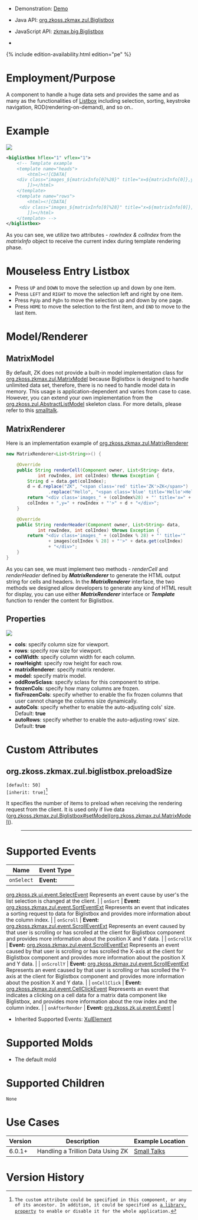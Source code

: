 
- Demonstration: [ Demo](https://www.zkoss.org/wiki/Small_Talks/2012/March/Handling_a_Trillion_Data_Using_ZK)
- Java API: [org.zkoss.zkmax.zul.Biglistbox](https://www.zkoss.org/javadoc/latest/zk/org/zkoss/zkmax/zul/Biglistbox.html)
- JavaScript API:
  [zkmax.big.Biglistbox](https://www.zkoss.org/javadoc/latest/jsdoc/classes/zkmax.big.Biglistbox.html)

- <!--REQUIRED ZK EDITION: PE -->
{% include edition-availability.html edition="pe" %}

# Employment/Purpose

A component to handle a huge data sets and provides the same and as many
as the functionalities of [ Listbox]({{site.baseurl}}/zk_component_ref/listbox) including
selection, sorting, keystroke navigation, ROD(rendering-on-demand), and
so on..

# Example

![](/zk_component_ref/images/ZKComRef_Biglistbox.PNG)

```xml
<biglistbox hflex="1" vflex="1">
    <!-- Template example
    <template name="heads">
        <html><![CDATA[
    <div class="images_${matrixInfo[0]%28}" title="x=${matrixInfo[0]},y=${matrixInfo[1]}">${each[matrixInfo[0]]}</div>
        ]]></html>
    </template>
    <template name="rows">
        <html><![CDATA[
     <div class="images_${matrixInfo[0]%28}" title="x=${matrixInfo[0]},y=${matrixInfo[1]}">${each[matrixInfo[0]]}</div>
        ]]></html>
    </template> -->
</biglistbox>
```

As you can see, we utilize two attributes - *rowIndex & colIndex* from
the *matrixInfo* object to receive the current index during template
rendering phase.

# Mouseless Entry Listbox

- Press `UP` and `DOWN` to move the selection up and down by one item.
- Press `LEFT` and `RIGHT` to move the selection left and right by one
  item.
- Press `PgUp` and `PgDn` to move the selection up and down by one page.
- Press `HOME` to move the selection to the first item, and `END` to
  move to the last item.

# Model/Renderer

## MatrixModel

By default, ZK does not provide a built-in model implementation class
for [org.zkoss.zkmax.zul.MatrixModel](https://www.zkoss.org/javadoc/latest/zk/org/zkoss/zkmax/zul/MatrixModel.html) because
Biglistbox is designed to handle unlimited data set, therefore, there is
no need to handle model data in memory. This usage is
application-dependent and varies from case to case. However, you can
extend your own implementation from the
[org.zkoss.zul.AbstractListModel](https://www.zkoss.org/javadoc/latest/zk/org/zkoss/zul/AbstractListModel.html) skeleton class. For
more details, please refer to this
[smalltalk](https://www.zkoss.org/wiki/Small_Talks/2012/March/Handling_a_Trillion_Data_Using_ZK#Demo_Code_Details).

## MatrixRenderer

Here is an implementation example of
[org.zkoss.zkmax.zul.MatrixRenderer](https://www.zkoss.org/javadoc/latest/zk/org/zkoss/zkmax/zul/MatrixRenderer.html)

```java
new MatrixRenderer<List<String>>() {

    @Override
    public String renderCell(Component owner, List<String> data,
            int rowIndex, int colIndex) throws Exception {
        String d = data.get(colIndex);
        d = d.replace("ZK", "<span class='red' title='ZK'>ZK</span>")
                .replace("Hello", "<span class='blue' title='Hello'>Hello</span>");
        return "<div class='images_" + (colIndex%28) + "' title='x=" + 
        colIndex + ",y=" + rowIndex + "'>" + d + "</div>";
    }

    @Override
    public String renderHeader(Component owner, List<String> data,
            int rowIndex, int colIndex) throws Exception {
        return "<div class='images_" + (colIndex % 28) + "' title='"
                + images[colIndex % 28] + "'>" + data.get(colIndex)
                + "</div>";
    }
}
```

As you can see, we must implement two methods - *renderCell* and
*renderHeader* defined by <i><b>MatrixRenderer</b></i> to generate the
HTML output string for cells and headers. In the
<i><b>MatrixRenderer</b></i> interface, the two methods we designed
allow developers to generate any kind of HTML result for display, you
can use either <i><b>MatrixRenderer</b></i> interface or
<i><b>Template</b></i> function to render the content for Biglistbox.

## Properties

![](/zk_component_ref/images/Capture1.PNG)

- **cols**: specify column size for viewport.
- **rows**: specify row size for viewport.
- **colWidth**: specify column width for each column.
- **rowHeight**: specify row height for each row.
- **matrixRenderer**: specify matrix renderer.
- **model**: specify matrix model.
- **oddRowSclass**: specify sclass for this component to stripe.
- **frozenCols**: specify how many columns are frozen.
- **fixFrozenCols**: specify whether to enable the fix frozen columns
  that user cannot change the columns size dynamically.
- **autoCols**: specify whether to enable the auto-adjusting cols' size.
  Default: **true**
- **autoRows**: specify whether to enable the auto-adjusting rows' size.
  Default: **true**

# Custom Attributes

## org.zkoss.zkmax.zul.biglistbox.preloadSize

`[default: 50]`  
`[inherit: true]`[^1]

It specifies the number of items to preload when receiving the rendering
request from the client. It is used only if live data
([org.zkoss.zkmax.zul.Biglistbox#setModel(org.zkoss.zkmax.zul.MatrixModel)](https://www.zkoss.org/javadoc/latest/zk/org/zkoss/zkmax/zul/Biglistbox.html#setModel(org.zkoss.zkmax.zul.MatrixModel))).

> ------------------------------------------------------------------------
>
> <references/>

# Supported Events

| Name | Event Type |
|---|---|
| `onSelect` | <strong>Event:</strong>
[org.zkoss.zk.ui.event.SelectEvent](https://www.zkoss.org/javadoc/latest/zk/org/zkoss/zk/ui/event/SelectEvent.html)
Represents an event cause by user's the list selection is changed at
the client. |
| `onSort` | <strong>Event:</strong>
[org.zkoss.zkmax.zul.event.SortEventExt](https://www.zkoss.org/javadoc/latest/zk/org/zkoss/zkmax/zul/event/SortEventExt.html)
Represents an event that indicates a sorting request to data for
Biglistbox and provides more information about the column
index. |
| `onScroll` | <strong>Event:</strong>
[org.zkoss.zkmax.zul.event.ScrollEventExt](https://www.zkoss.org/javadoc/latest/zk/org/zkoss/zkmax/zul/event/ScrollEventExt.html)
Represents an event caused by that user is scrolling or has scrolled
at the client for Biglistbox component and provides more information
about the position X and Y data. |
| `onScrollX` | <strong>Event:</strong>
[org.zkoss.zkmax.zul.event.ScrollEventExt](https://www.zkoss.org/javadoc/latest/zk/org/zkoss/zkmax/zul/event/ScrollEventExt.html)
Represents an event caused by that user is scrolling or has scrolled
the X-axis at the client for Biglistbox component and provides more
information about the position X and Y data. |
| `onScrollY` | <strong>Event:</strong>
[org.zkoss.zkmax.zul.event.ScrollEventExt](https://www.zkoss.org/javadoc/latest/zk/org/zkoss/zkmax/zul/event/ScrollEventExt.html)
Represents an event caused by that user is scrolling or has scrolled
the Y-axis at the client for Biglistbox component and provides more
information about the position X and Y data. |
| `onCellClick` | <strong>Event:</strong>
[org.zkoss.zkmax.zul.event.CellClickEvent](https://www.zkoss.org/javadoc/latest/zk/org/zkoss/zkmax/zul/event/CellClickEvent.html)
Represents an event that indicates a clicking on a cell data for a
matrix data component like Biglistbox, and provides more information
about the row index and the column index. |
| `onAfterRender` | <strong>Event:</strong>
[org.zkoss.zk.ui.event.Event](https://www.zkoss.org/javadoc/latest/zk/org/zkoss/zk/ui/event/Event.html) |

- Inherited Supported Events: [ XulElement]({{site.baseurl}}/zk_component_ref/xulelement#Supported_Events)

# Supported Molds

- The default mold

# Supported Children

`None`

# Use Cases

| Version | Description                       | Example Location                                                                   |
|---------|-----------------------------------|------------------------------------------------------------------------------------|
| 6.0.1+  | Handling a Trillion Data Using ZK | [Small Talks](https://www.zkoss.org/wiki/Small_Talks/2012/March/Handling_a_Trillion_Data_Using_ZK) |

# Version History



[^1]: `The custom attribute could be specified in this component, or any of its ancestor. In addition, it could be specified as `[`a library property`]({{site.baseurl}}/zk_config_ref/the_library_property_element)` to enable or disable it for the whole application.`
